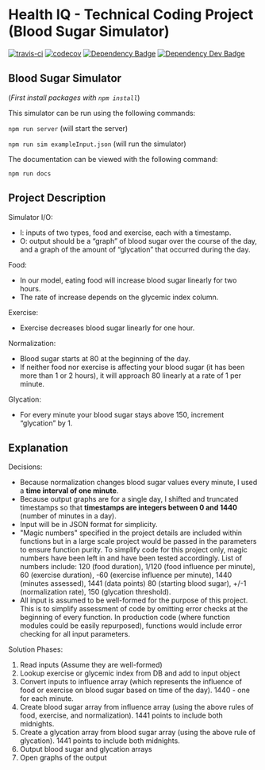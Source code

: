 # Health IQ - Technical Coding Project (Blood Sugar Simulator)

[![travis-ci](https://api.travis-ci.org/shanemileham/healthiq-project.svg?branch=master)](https://travis-ci.org/shanemileham/healthiq-project)
[![codecov](https://codecov.io/gh/shanemileham/healthiq-project/branch/master/graph/badge.svg)](https://codecov.io/gh/shanemileham/healthiq-project)
[![Dependency Badge](https://david-dm.org/shanemileham/healthiq-project.svg)](https://david-dm.org/shanemileham/healthiq-project)
[![Dependency Dev Badge](https://david-dm.org/shanemileham/healthiq-project/dev-status.svg)](https://david-dm.org/shanemileham/healthiq-project?type=dev)

## Blood Sugar Simulator

(_First install packages with `npm install`_)

This simulator can be run using the following commands:

`npm run server` (will start the server)

`npm run sim exampleInput.json` (will run the simulator)

The documentation can be viewed with the following command:

`npm run docs`

## Project Description

Simulator I/O:
- I: inputs of two types, food and exercise, each with a timestamp.  
- O: output should be a “graph” of blood sugar over the course of the day, and
   a graph of the amount of “glycation” that occurred during the day.  

Food:
- In our model, eating food will increase blood sugar linearly for two hours.  
- The rate of increase depends on the glycemic index column.

Exercise:
- Exercise decreases blood sugar linearly for one hour.

Normalization:
- Blood sugar starts at 80 at the beginning of the day.
- If neither food nor exercise is affecting your blood sugar
(it has been more than 1 or 2 hours),
it will approach 80 linearly at a rate of 1 per minute.

Glycation:
- For every minute your blood sugar stays above 150, increment “glycation” by 1.


## Explanation

Decisions:
- Because normalization changes blood sugar values every minute, I used a **time
interval of one minute**.
- Because output graphs are for a single day, I shifted and truncated timestamps
so that **timestamps are integers between 0 and 1440**
(number of minutes in a day).
- Input will be in JSON format for simplicity.
- "Magic numbers" specified in the project details are included within functions
but in a large scale project would be passed in the parameters to ensure
function purity. To simplify code for this project only, magic numbers have
been left in and have been tested accordingly. List of numbers include:
120 (food duration), 1/120 (food influence per minute), 60 (exercise duration),
-60 (exercise influence per minute), 1440 (minutes assessed), 1441 (data points)
80 (starting blood sugar), +/-1 (normalization rate), 150 (glycation threshold).
- All input is assumed to be well-formed for the purpose of this project. This
is to simplify assessment of code by omitting error checks at the beginning of
every function. In production code (where function modules could be easily
repurposed), functions would include error checking for all input parameters.

Solution Phases:

1. Read inputs (Assume they are well-formed)
2. Lookup exercise or glycemic index from DB and add to input object
3. Convert inputs to influence array (which represents the influence of food or
  exercise on blood sugar based on time of the day). 1440 - one for each minute.
4. Create blood sugar array from influence array (using the above rules of food,
  exercise, and normalization). 1441 points to include both midnights.
5. Create a glycation array from blood sugar array (using the above rule of
  glycation). 1441 points to include both midnights.
6. Output blood sugar and glycation arrays
7. Open graphs of the output
